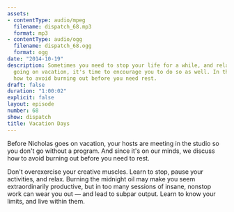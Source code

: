 ```yaml
---
assets:
- contentType: audio/mpeg
  filename: dispatch_68.mp3
  format: mp3
- contentType: audio/ogg
  filename: dispatch_68.ogg
  format: ogg
date: "2014-10-19"
description: Sometimes you need to stop your life for a while, and relax. With Nicholas
  going on vacation, it's time to encourage you to do so as well. In this episode,
  how to avoid burning out before you need rest.
draft: false
duration: "1:00:02"
explicit: false
layout: episode
number: 68
show: dispatch
title: Vacation Days
---
```

Before Nicholas goes on vacation, your hosts are meeting in the studio so you don't go without a program. And since it's on our minds, we discuss how to avoid burning out before you need to rest.

Don't overexercise your creative muscles. Learn to stop, pause your activities, and relax. Burning the midnight oil may make you seem extraordinarily productive, but in too many sessions of insane, nonstop work can wear you out &mdash; and lead to subpar output. Learn to know your limits, and live within them.